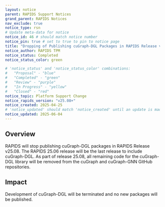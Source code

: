 ```yaml
---
layout: notice
parent: RAPIDS Support Notices
grand_parent: RAPIDS Notices
nav_exclude: true
notice_type: rsn
# Update meta-data for notice
notice_id: 46 # should match notice number
notice_pin: true # set to true to pin to notice page
title: "Dropping of Publishing cuGraph-DGL Packages in RAPIDS Release v25.08"
notice_author: RAPIDS TPM
notice_status: Completed
notice_status_color: green

# 'notice_status' and 'notice_status_color' combinations:
#   "Proposal" - "blue"
#   "Completed" - "green"
#   "Review" - "purple"
#   "In Progress" - "yellow"
#   "Closed" - "red"
notice_topic: Platform Support Change
notice_rapids_version: "v25.08+"
notice_created: 2025-04-25
# 'notice_updated' should match 'notice_created' until an update is made
notice_updated: 2025-06-04
---
```


## Overview

RAPIDS will stop publishing cuGraph-DGL packages in RAPIDS Release v25.08. The RAPIDS 25.06 release will be the last release to include cuGraph-DGL.  As part of release 25.08,
all remaining code for the cuGraph-DGL library will be removed from the cuGraph and cuGraph-GNN GitHub repositories.

## Impact

Development of cuGraph-DGL will be terminated and no new packages will be published.
